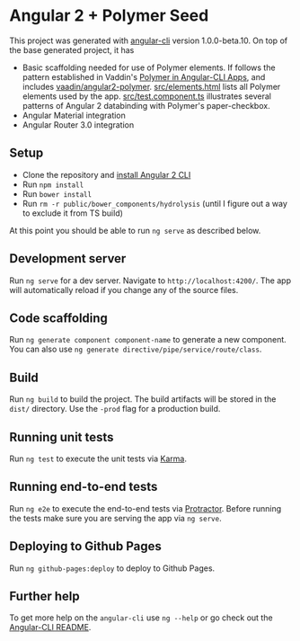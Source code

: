 # Angular 2 + Polymer Seed

This project was generated with [angular-cli](https://github.com/angular/angular-cli) version 1.0.0-beta.10. On top of the base generated project, it has
* Basic scaffolding needed for use of Polymer elements. If follows the pattern established in Vaddin's [Polymer in Angular-CLI Apps](https://vaadin.com/vaadin-documentation-portlet/elements/angular2-polymer/ng-cli.html), and includes [vaadin/angular2-polymer](https://github.com/vaadin/angular2-polymer). [src/elements.html](src/elements.html) lists all Polymer elements used by the app. [src/test.component.ts](src/test.component.ts) illustrates several patterns of Angular 2 databinding with Polymer's paper-checkbox.
* Angular Material integration
* Angular Router 3.0 integration

## Setup

* Clone the repository and [install Angular 2 CLI](https://github.com/angular/angular-cli/blob/master/README.md#installation)
* Run `npm install`
* Run `bower install`
* Run `rm -r public/bower_components/hydrolysis` (until I figure out a way to exclude it from TS build)

At this point you should be able to run `ng serve` as described below.

## Development server
Run `ng serve` for a dev server. Navigate to `http://localhost:4200/`. The app will automatically reload if you change any of the source files.

## Code scaffolding

Run `ng generate component component-name` to generate a new component. You can also use `ng generate directive/pipe/service/route/class`.

## Build

Run `ng build` to build the project. The build artifacts will be stored in the `dist/` directory. Use the `-prod` flag for a production build.

## Running unit tests

Run `ng test` to execute the unit tests via [Karma](https://karma-runner.github.io).

## Running end-to-end tests

Run `ng e2e` to execute the end-to-end tests via [Protractor](http://www.protractortest.org/). 
Before running the tests make sure you are serving the app via `ng serve`.

## Deploying to Github Pages

Run `ng github-pages:deploy` to deploy to Github Pages.

## Further help

To get more help on the `angular-cli` use `ng --help` or go check out the [Angular-CLI README](https://github.com/angular/angular-cli/blob/master/README.md).
